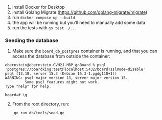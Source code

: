 1) install Docker for Desktop 
2) install Golang Migrate (https://github.com/golang-migrate/migrate)
3) run `docker compose up --build`
4) the app will be running but you'll need to manually add some data
5) run the tests with `go test ./...`

### Seeding the database

1. Make sure the `board_db_postgres` container is running, and that you can access the database from outside the container:
```
ebernstein@ebernstein-GVH2J-MBP goBoard % psql 'postgres://boardking:test@localhost:5432/board?sslmode=disable'
psql (13.10, server 15.3 (Debian 15.3-1.pgdg110+1))
WARNING: psql major version 13, server major version 15.
         Some psql features might not work.
Type "help" for help.

board=# \q
```

2. From the root directory, run:
```
    go run db/tools/seed.go
```
